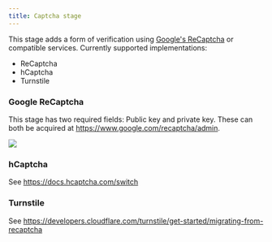```yaml
---
title: Captcha stage
---
```


This stage adds a form of verification using [Google's ReCaptcha](https://www.google.com/recaptcha/intro/v3.html) or compatible services. Currently supported implementations:

-   ReCaptcha
-   hCaptcha
-   Turnstile

### Google ReCaptcha

This stage has two required fields: Public key and private key. These can both be acquired at https://www.google.com/recaptcha/admin.

![](captcha-admin.png)

### hCaptcha

See https://docs.hcaptcha.com/switch

### Turnstile

See https://developers.cloudflare.com/turnstile/get-started/migrating-from-recaptcha
